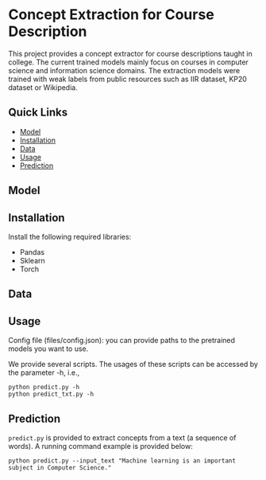 # Concept Extraction for Course Description

This project provides a concept extractor for course descriptions taught in college. The current trained models mainly focus on courses in computer science and information science domains. The extraction models were trained with weak labels from public resources such as IIR dataset, KP20 dataset or Wikipedia.

## Quick Links

- [Model](#model)
- [Installation](#installation)
- [Data](#data)
- [Usage](#usage)
- [Prediction](#prediction)

## Model

## Installation
Install the following required libraries:
- Pandas
- Sklearn
- Torch

## Data

## Usage
Config file (files/config.json): you can provide paths to the pretrained models you want to use.

We provide several scripts. The usages of these scripts can be accessed by the parameter -h, i.e.,
```
python predict.py -h
python predict_txt.py -h
```

## Prediction
```predict.py``` is provided to extract concepts from a text (a sequence of words). A running command example is provided below:
```
python predict.py --input_text "Machine learning is an important subject in Computer Science."
```
